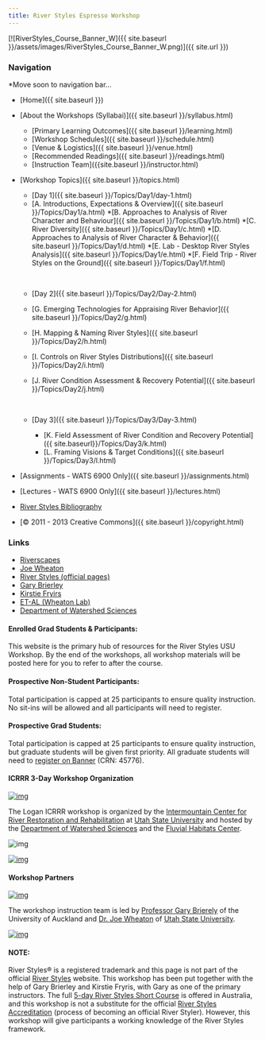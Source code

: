 ```yaml
---
title: River Styles Espresso Workshop
---
```


[![RiverStyles_Course_Banner_W]({{ site.baseurl }}/assets/images/RiverStyles_Course_Banner_W.png)]({{ site.url }})



### Navigation

*Move soon to navigation bar...

* [Home]({{ site.baseurl }})

* [About the Workshops (Syllabai)]({{ site.baseurl }}/syllabus.html)
  *   [Primary Learning Outcomes]({{ site.baseurl }}/learning.html)
  *   [Workshop Schedules]({{ site.baseurl }}/schedule.html)
  *   [Venue & Logistics]({{ site.baseurl }}/venue.html)
  *   [Recommended Readings]({{ site.baseurl }}/readings.html)
  *   [Instruction Team]({{site.baseurl }}/instructor.html)

* [Workshop Topics]({{ site.baseurl }}/topics.html)
  *   [Day 1]({{ site.baseurl }}/Topics/Day1/day-1.html)
    *	[A. Introductions, Expectations & Overview]({{ site.baseurl }}/Topics/Day1/a.html)
      *[B. Approaches to Analysis of River Character and Behaviour]({{ site.baseurl }}/Topics/Day1/b.html)
      *[C. River Diversity]({{ site.baseurl }}/Topics/Day1/c.html)
      *[D. Approaches to Analysis of River Character & Behavior]({{ site.baseurl }}/Topics/Day1/d.html)
      *[E. Lab - Desktop River Styles Analysis]({{ site.baseurl }}/Topics/Day1/e.html)
      *[F. Field Trip - River Styles on the Ground]({{ site.baseurl }}/Topics/Day1/f.html)

    ​

  *   [Day 2]({{ site.baseurl }}/Topics/Day2/Day-2.html)
    *  [G. Emerging Technologies for Appraising River Behavior]({{ site.baseurl }}/Topics/Day2/g.html)

    *  [H. Mapping & Naming River Styles]({{ site.baseurl }}/Topics/Day2/h.html)

    *  [I. Controls on River Styles Distributions]({{ site.baseurl }}/Topics/Day2/i.html)

    *  [J. River Condition Assessment & Recovery Potential]({{ site.baseurl }}/Topics/Day2/j.html)

       ​

   *   [Day 3]({{ site.baseurl }}/Topics/Day3/Day-3.html)

        *   [K. Field Assessment of River Condition and Recovery Potential]({{ site.baseurl}}/Topics/Day3/k.html)
        *   [L. Framing Visions & Target Conditions]({{ site.baseurl }}/Topics/Day3/l.html)

* [Assignments - WATS 6900 Only]({{ site.baseurl }}/assignments.html)

* [Lectures - WATS 6900 Only]({{ site.baseurl }}/lectures.html)

* [River Styles Bibliography](http://www.riverstyles.com/publications.php)

* [© 2011 - 2013  Creative Commons]({{ site.baseurl }}/copyright.html)



### Links

* [Riverscapes](http://riverscapes.xyz)
* [Joe Wheaton](http://joewheaton.org)
* [River Styles (official pages)](http://www.riverstyles.com/)
* [Gary Brierley](http://web.env.auckland.ac.nz/people_profiles/brierley_g/)
* [Kirstie Fryirs](http://envirogeog.mq.edu.au/about/staff/person.htm?id=kfryirs)
* [ET-AL (Wheaton Lab)](http://etal.joewheaton.org)
* [Department of Watershed Sciences](http://www.cnr.usu.edu/wats/)

#### Enrolled Grad Students & Participants:
This website is the primary hub of resources for the River Styles USU Workshop. By the end of the workshops, all workshop materials will be posted here for you to refer to after the course.

#### Prospective Non-Student Participants:
Total participation is capped at 25 participants to ensure quality instruction. No sit-ins will be allowed and all participants will need to register.

#### Prospective Grad Students:
Total participation is capped at 25 participants to ensure quality instruction, but graduate students will be given first priority. All graduate students will need to [register on Banner](http://riverstyles.joewheaton.org/syllabus/how-to-register)  (CRN: 45776).

#### ICRRR 3-Day Workshop Organization

[![img](http://riverstyles.joewheaton.org/_/rsrc/1304626997978/home/ICRR_Logo.png)](http://riverstyles.joewheaton.org/home/ICRR_Logo.png?attredirects=0)

The Logan ICRRR workshop is organized by the [Intermountain Center for River
Restoration and Rehabilitation](http://cnr.usu.edu/icrrr/)  at [Utah State University](http://www.usu.edu/) and hosted by the [Department of Watershed Sciences](http://www.cnr.usu.edu/wats/)  and the [Fluvial Habitats Center](http://fluvialhabitatscenter.org/).

![img]({{site.baseurl}}/assets/images/watershed-sciences-dept-PAIRED-02.gif)



[![img]({{site.baseurl}}/assets/images/FHC_FullText_Blue_w150.png)](http://fluvialhabitatscenter.org/)





#### Workshop Partners

[![img](http://riverstyles.joewheaton.org/_/rsrc/1373920570901/home/RiverStyles_80px.png)](http://www.riverstyles.com/)

The workshop instruction team is led by [Professor Gary Brierely](http://web.env.auckland.ac.nz/people_profiles/brierley_g/)  of the University of Auckland and [Dr. Joe Wheaton](http://joewheaton.org) of [Utah State University](http://usu.edu).

[![img](http://riverstyles.joewheaton.org/_/rsrc/1373922118830/home/uoa_logo.jpg)](http://riverstyles.joewheaton.org/home/uoa_logo.jpg?attredirects=0)

#### NOTE:

River Styles®  is a registered trademark and this page is not part of the official [River Styles](http://www.riverstyles.com/) website. This workshop has been put together with the help of Gary Brierley and Kirstie Fryris, with Gary as one of the primary instructors. The full [5-day River Styles Short Course](http://www.riverstyles.com/rssc.php) is offered in Australia, and 
this workshop is not a substitute for the official [River Styles Accreditation](http://www.riverstyles.com/rsaccredn.php) (process of becoming an official River Styler). However, this workshop will give participants a working knowledge of the River Styles framework.




